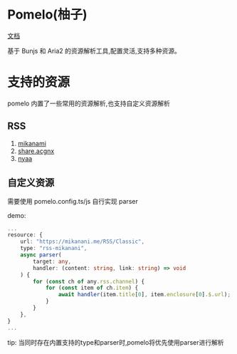 # Pomelo(柚子)

[文档](https://pomelo.pages.dev/)

基于 Bunjs 和 Aria2 的资源解析工具,配置灵活,支持多种资源。

# 支持的资源

pomelo 内置了一些常用的资源解析,也支持自定义资源解析

## RSS

1. [mikanami](https://mikanani.me/)
2. [share.acgnx](https://share.acgnx.se/)
3. [nyaa](https://nyaa.si/)

## 自定义资源

需要使用 pomelo.config.ts/js 自行实现 parser

demo:

```ts
...
resource: {
    url: "https://mikanani.me/RSS/Classic",
    type: "rss-mikanani",
    async parser(
        target: any,
        handler: (content: string, link: string) => void
    ) {
        for (const ch of any.rss.channel) {
            for (const item of ch.item) {
                await handler(item.title[0], item.enclosure[0].$.url);
            }
        }
    },
}
...
```

tip: 当同时存在内置支持的type和parser时,pomelo将优先使用parser进行解析

